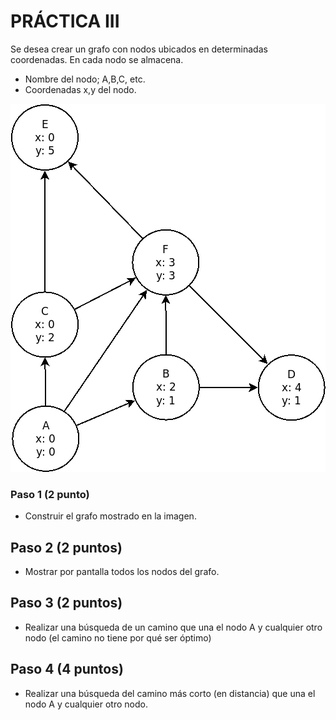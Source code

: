 # PRÁCTICA III

Se desea crear un grafo con nodos ubicados en determinadas coordenadas. En cada nodo se almacena.
- Nombre del nodo; A,B,C, etc.
- Coordenadas x,y del nodo.

![Graph](./graph.png?raw=true "Graph")

### Paso 1 (2 punto)

  * Construir el grafo mostrado en la imagen.

## Paso 2 (2 puntos)
  * Mostrar por pantalla todos los nodos del grafo.
  
## Paso 3 (2 puntos)
  * Realizar una búsqueda de un camino que una el nodo A y cualquier otro nodo (el camino no tiene por qué ser óptimo)

## Paso 4 (4 puntos)
  * Realizar una búsqueda del camino más corto (en distancia) que una el nodo A y cualquier otro nodo.
